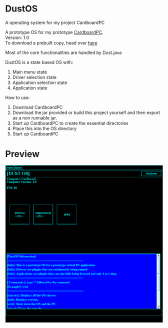 # DustOS
A operating system for my project CardboardPC

A prototype OS for my prototype [CardboardPC](https://github.com/DTanJP/CardboardPC).  
Version: 1.0  
To download a prebuilt copy, head over [here](https://github.com/DTanJP/DustOS/tree/master/DustOS)  
  
Most of the core functionalities are handled by Dust.java

DustOS is a state based OS with:  
1. Main menu state
2. Driver selection state
3. Application selection state
4. Application state

How to use:
1. Download CardboardPC
2. Download the jar provided or build this project yourself and then export as a non runnable jar.
3. Start up CardboardPC to create the essential directories
4. Place this into the OS directory
5. Start up CardboardPC

# Preview 
<img src="https://github.com/DTanJP/DustOS/blob/master/Preview.png">
